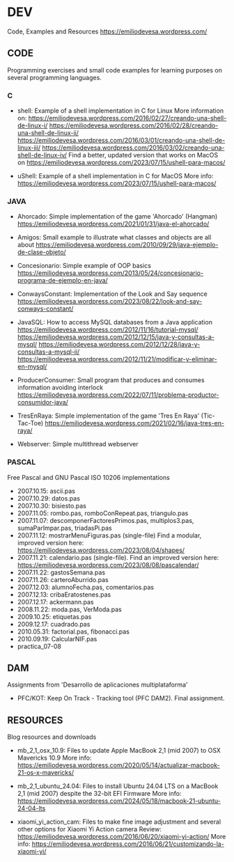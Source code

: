 # DEV

Code, Examples and Resources
https://emiliodevesa.wordpress.com/



## CODE

Programming exercises and small code examples for learning purposes on several programming languages.


### C

* shell: Example of a shell implementation in C for Linux
More information on:
https://emiliodevesa.wordpress.com/2016/02/27/creando-una-shell-de-linux-i/
https://emiliodevesa.wordpress.com/2016/02/28/creando-una-shell-de-linux-ii/
https://emiliodevesa.wordpress.com/2016/03/01/creando-una-shell-de-linux-iii/
https://emiliodevesa.wordpress.com/2016/03/02/creando-una-shell-de-linux-iv/
Find a better, updated version that works on MacOS on https://emiliodevesa.wordpress.com/2023/07/15/ushell-para-macos/

* uShell: Example of a shell implementation in C for MacOS
More info: https://emiliodevesa.wordpress.com/2023/07/15/ushell-para-macos/


### JAVA

* Ahorcado: Simple implementation of the game 'Ahorcado' (Hangman)
https://emiliodevesa.wordpress.com/2021/01/31/java-el-ahorcado/

* Amigos: Small example to illustrate what classes and objects are all about
https://emiliodevesa.wordpress.com/2010/09/29/java-ejemplo-de-clase-objeto/

* Concesionario: Simple example of OOP basics
https://emiliodevesa.wordpress.com/2013/05/24/concesionario-programa-de-ejemplo-en-java/

* ConwaysConstant: Implementation of the Look and Say sequence
https://emiliodevesa.wordpress.com/2023/08/22/look-and-say-conways-constant/

* JavaSQL: How to access MySQL databases from a Java application
https://emiliodevesa.wordpress.com/2012/11/16/tutorial-mysql/
https://emiliodevesa.wordpress.com/2012/12/15/java-y-consultas-a-mysql/
https://emiliodevesa.wordpress.com/2012/12/28/java-y-consultas-a-mysql-ii/
https://emiliodevesa.wordpress.com/2012/11/21/modificar-y-eliminar-en-mysql/

* ProducerConsumer: Small program that produces and consumes information avoiding interlock
https://emiliodevesa.wordpress.com/2022/07/11/problema-productor-consumidor-java/

* TresEnRaya: Simple implementation of the game 'Tres En Raya' (Tic-Tac-Toe)
https://emiliodevesa.wordpress.com/2021/02/16/java-tres-en-raya/

* Webserver: Simple multithread webserver


### PASCAL

Free Pascal and GNU Pascal ISO 10206 implementations

* 2007.10.15: ascii.pas
* 2007.10.29: datos.pas
* 2007.10.30: bisiesto.pas
* 2007.11.05: rombo.pas, romboConRepeat.pas, triangulo.pas
* 2007.11.07: descomponerFactoresPrimos.pas, multiplos3.pas, sumaParImpar.pas, triadasPi.pas
* 2007.11.12: mostrarMenuFiguras.pas (single-file) Find a modular, improved version here: https://emiliodevesa.wordpress.com/2023/08/04/shapes/
* 2007.11.21: calendario.pas (single-file). Find an improved version here: https://emiliodevesa.wordpress.com/2023/08/08/pascalendar/
* 2007.11.22: gastosSemana.pas
* 2007.11.26: carteroAburrido.pas
* 2007.12.03: alumnoFecha.pas, comentarios.pas
* 2007.12.13: cribaEratostenes.pas
* 2007.12.17: ackermann.pas
* 2008.11.22: moda.pas, VerModa.pas
* 2009.10.25: etiquetas.pas
* 2009.12.17: cuadrado.pas
* 2010.05.31: factorial.pas, fibonacci.pas
* 2010.09.19: CalcularNIF.pas
* practica_07-08



## DAM

Assignments from 'Desarrollo de aplicaciones multiplataforma'

* PFC/KOT: Keep On Track - Tracking tool (PFC DAM2). Final assignment.



## RESOURCES

Blog resources and downloads

* mb_2,1_osx_10.9: Files to update Apple MacBook 2,1 (mid 2007) to OSX Mavericks 10.9
More info: https://emiliodevesa.wordpress.com/2020/05/14/actualizar-macbook-21-os-x-mavericks/

* mb_2,1_ubuntu_24.04: Files to install Ubuntu 24.04 LTS on a MacBook 2,1 (mid 2007) despite the 32-bit EFI Firmware
More info: https://emiliodevesa.wordpress.com/2024/05/18/macbook-21-ubuntu-24-04-lts

* xiaomi_yi_action_cam: Files to make fine image adjustment and several other options for Xiaomi Yi Action camera
Review: https://emiliodevesa.wordpress.com/2016/06/20/xiaomi-yi-action/
More info: https://emiliodevesa.wordpress.com/2016/06/21/customizando-la-xiaomi-yi/
